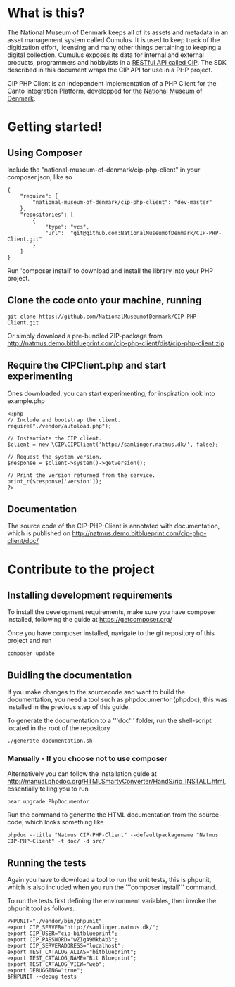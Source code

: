 # What is this?

The National Museum of Denmark keeps all of its assets and metadata in an asset management system called Cumulus. It is used to keep track of the digitization effort, licensing and many other things pertaining to keeping a digital collection. Cumulus exposes its data for internal and external products, programmers and hobbyists in a [RESTful API called CIP](http://samlinger.natmus.dk/CIP/doc/CIP.html). The SDK described in this document wraps the CIP API for use in a PHP project.

CIP PHP Client is an independent implementation of a PHP Client for the Canto Integration Platform, developped for [the National Museum of Denmark](http://digital.natmus.dk/).

# Getting started!

## Using Composer

Include the "national-museum-of-denmark/cip-php-client" in your composer.json, like so

	{
		"require": {
			"national-museum-of-denmark/cip-php-client": "dev-master"
		},
		"repositories": [
			{
				"type": "vcs",
				"url":  "git@github.com:NationalMuseumofDenmark/CIP-PHP-Client.git"
			}
		]
	}
	
Run 'composer install' to download and install the library into your PHP project.

## Clone the code onto your machine, running

	git clone https://github.com/NationalMuseumofDenmark/CIP-PHP-Client.git

Or simply download a pre-bundled ZIP-package from http://natmus.demo.bitblueprint.com/cip-php-client/dist/cip-php-client.zip
	
## Require the CIPClient.php and start experimenting

Ones downloaded, you can start experimenting, for inspiration look into example.php

	<?php
	// Include and bootstrap the client.
	require("./vendor/autoload.php");
	
	// Instantiate the CIP client.
	$client = new \CIP\CIPClient('http://samlinger.natmus.dk/', false);
	
	// Request the system version.
	$response = $client->system()->getversion();
	
	// Print the version returned from the service.
	print_r($response['version']);
	?>
	
## Documentation

The source code of the CIP-PHP-Client is annotated with documentation, which is published on http://natmus.demo.bitblueprint.com/cip-php-client/doc/

# Contribute to the project

## Installing development requirements

To install the development requirements, make sure you have composer installed, following the guide at https://getcomposer.org/

Once you have composer installed, navigate to the git repository of this project and run

	composer update

## Buidling the documentation

If you make changes to the sourcecode and want to build the documentation, you need a tool such as phpdocumentor (phpdoc), this was installed in the previous step of this guide.

To generate the documentation to a '''doc''' folder, run the shell-script located in the root of the repository

	./generate-documentation.sh

### Manually - If you choose not to use composer

Alternatively you can follow the installation guide at http://manual.phpdoc.org/HTMLSmartyConverter/HandS/ric_INSTALL.html, essentially telling you to run

    pear upgrade PhpDocumentor
    
Run the command to generate the HTML documentation from the source-code, which looks something like

    phpdoc --title "Natmus CIP-PHP-Client" --defaultpackagename "Natmus CIP-PHP-Client" -t doc/ -d src/

## Running the tests

Again you have to download a tool to run the unit tests, this is phpunit, which is also included when you run the '''composer install''' command.

To run the tests first defining the environment variables, then invoke the phpunit tool as follows.

	PHPUNIT="./vendor/bin/phpunit"
	export CIP_SERVER="http://samlinger.natmus.dk/";
	export CIP_USER="cip-bitblueprint";
	export CIP_PASSWORD="wZIgA9MkbAb3";
	export CIP_SERVERADDRESS="localhost";
	export TEST_CATALOG_ALIAS="bitblueprint";
	export TEST_CATALOG_NAME="Bit Blueprint";
	export TEST_CATALOG_VIEW="web";
	export DEBUGGING="true";
	$PHPUNIT --debug tests
